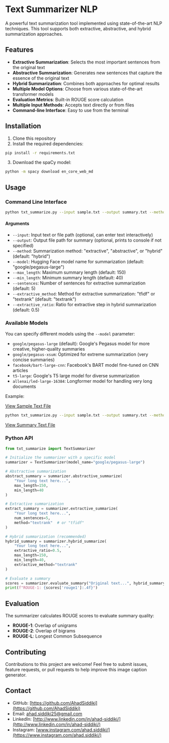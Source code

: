 # Text Summarizer NLP

A powerful text summarization tool implemented using state-of-the-art NLP techniques. This tool supports both extractive, abstractive, and hybrid summarization approaches.

## Features

- **Extractive Summarization**: Selects the most important sentences from the original text
- **Abstractive Summarization**: Generates new sentences that capture the essence of the original text
- **Hybrid Summarization**: Combines both approaches for optimal results
- **Multiple Model Options**: Choose from various state-of-the-art transformer models
- **Evaluation Metrics**: Built-in ROUGE score calculation
- **Multiple Input Methods**: Accepts text directly or from files
- **Command-line Interface**: Easy to use from the terminal

## Installation

1. Clone this repository
2. Install the required dependencies:

```bash
pip install -r requirements.txt
```

3. Download the spaCy model:

```bash
python -m spacy download en_core_web_md
```

## Usage

### Command Line Interface

```bash
python txt_summarize.py --input sample.txt --output summary.txt --method hybrid
```

#### Arguments

- `--input`: Input text or file path (optional, can enter text interactively)
- `--output`: Output file path for summary (optional, prints to console if not specified)
- `--method`: Summarization method: "extractive", "abstractive", or "hybrid" (default: "hybrid")
- `--model`: Hugging Face model name for summarization (default: "google/pegasus-large")
- `--max_length`: Maximum summary length (default: 150)
- `--min_length`: Minimum summary length (default: 40)
- `--sentences`: Number of sentences for extractive summarization (default: 5)
- `--extractive_method`: Method for extractive summarization: "tfidf" or "textrank" (default: "textrank")
- `--extractive_ratio`: Ratio for extractive step in hybrid summarization (default: 0.5)

### Available Models

You can specify different models using the `--model` parameter:

- `google/pegasus-large` (default): Google's Pegasus model for more creative, higher-quality summaries
- `google/pegasus-xsum`: Optimized for extreme summarization (very concise summaries)
- `facebook/bart-large-cnn`: Facebook's BART model fine-tuned on CNN articles
- `t5-large`: Google's T5 large model for diverse summarization
- `allenai/led-large-16384`: Longformer model for handling very long documents

Example:

[View Sample Text File](sample.txt)

```bash
python txt_summarize.py --input sample.txt --output summary.txt --method abstractive --model google/pegasus-xsum --min_length 100
```
[View Summary Text File](summary.txt)



### Python API

```python
from txt_summarize import TextSummarizer

# Initialize the summarizer with a specific model
summarizer = TextSummarizer(model_name="google/pegasus-large")

# Abstractive summarization
abstract_summary = summarizer.abstractive_summarize(
    "Your long text here...",
    max_length=150,
    min_length=40
)

# Extractive summarization
extract_summary = summarizer.extractive_summarize(
    "Your long text here...",
    num_sentences=5,
    method="textrank"  # or "tfidf"
)

# Hybrid summarization (recommended)
hybrid_summary = summarizer.hybrid_summarize(
    "Your long text here...",
    extractive_ratio=0.5,
    max_length=150,
    min_length=40,
    extractive_method="textrank"
)

# Evaluate a summary
scores = summarizer.evaluate_summary("Original text...", hybrid_summary)
print(f"ROUGE-1: {scores['rouge1']:.4f}")
```

## Evaluation

The summarizer calculates ROUGE scores to evaluate summary quality:

- **ROUGE-1**: Overlap of unigrams
- **ROUGE-2**: Overlap of bigrams
- **ROUGE-L**: Longest Common Subsequence

## Contributing

Contributions to this project are welcome! Feel free to submit issues, feature requests, or pull requests to help improve this image caption generator.

## Contact

- GitHub: [https://github.com/AhadSiddiki](https://github.com/AhadSiddiki)
- Email: [ahad.siddiki25@gmail.com](mailto:ahad.siddiki25@gmail.com)
- LinkedIn: [http://www.linkedin.com/in/ahad-siddiki/](http://www.linkedin.com/in/ahad-siddiki/)
- Instagram: [www.instagram.com/ahad.siddiki/](https://www.instagram.com/ahad.siddiki/)
